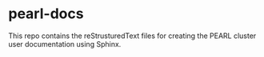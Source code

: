 # pearl-docs
This repo contains the reStrusturedText files for creating the PEARL cluster user documentation using Sphinx.

